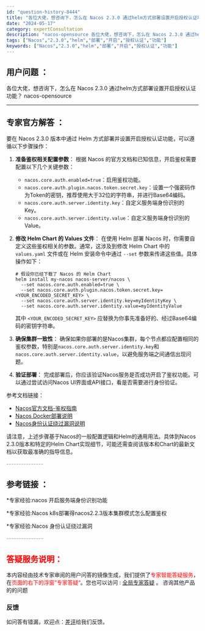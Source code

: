 ```yaml
---
id: "question-history-8444"
title: "各位大佬，想咨询下，怎么在 Nacos 2.3.0 通过helm方式部署设置开启授权认证功能？ nacos-opensource"
date: "2024-05-17"
category: expertConsultation
description: "nacos-opensource 各位大佬，想咨询下，怎么在 Nacos 2.3.0 通过helm方式部署设置开启授权认证功能？"
tags: ["Nacos","2.3.0","helm","部署","开启","授权认证","功能"]
keywords: ["Nacos","2.3.0","helm","部署","开启","授权认证","功能"]
---
```


## 用户问题 ： 
 各位大佬，想咨询下，怎么在 Nacos 2.3.0 通过helm方式部署设置开启授权认证功能？ nacos-opensource 

---------------
## 专家官方解答 ：

要在 Nacos 2.3.0 版本中通过 Helm 方式部署并设置开启授权认证功能，可以遵循以下步骤操作：

1. **准备鉴权相关配置参数**：
   根据 Nacos 的官方文档和已知信息，开启鉴权需要配置以下几个关键参数：
   - `nacos.core.auth.enabled=true`：启用鉴权功能。
   - `nacos.core.auth.plugin.nacos.token.secret.key`：设置一个强密码作为Token的密钥，推荐使用大于32位的字符串，并进行Base64编码。
   - `nacos.core.auth.server.identity.key`：自定义服务端身份识别的Key。
   - `nacos.core.auth.server.identity.value`：自定义服务端身份识别的Value。

2. **修改 Helm Chart 的 Values 文件**：
   在使用 Helm 部署 Nacos 时，你需要自定义这些鉴权相关的参数。通常，这涉及到修改 Helm Chart 中的 `values.yaml` 文件或在 Helm 安装命令中通过 `--set` 参数来传递这些值。具体操作如下：

   ```shell
   # 假设你已经下载了 Nacos 的 Helm Chart
   helm install my-nacos nacos-server/nacos \
     --set nacos.core.auth.enabled=true \
     --set nacos.core.auth.plugin.nacos.token.secret.key=<YOUR_ENCODED_SECRET_KEY> \
     --set nacos.core.auth.server.identity.key=myIdentityKey \
     --set nacos.core.auth.server.identity.value=myIdentityValue
   ```

   其中 `<YOUR_ENCODED_SECRET_KEY>` 应替换为你事先准备好的、经过Base64编码的密钥字符串。

3. **确保集群一致性**：
   确保如果你部署的是Nacos集群，每个节点都应配置相同的鉴权参数，特别是`nacos.core.auth.server.identity.key`和`nacos.core.auth.server.identity.value`，以避免服务端之间通信出现问题。

4. **验证部署**：
   完成部署后，你应该验证Nacos服务是否成功开启了鉴权功能。可以通过尝试访问Nacos UI界面或API接口，看是否需要进行身份验证。

参考文档链接：
- [Nacos官方文档-鉴权指南](https://nacos.io/docs/latest/guide/user/auth/)
- [Nacos Docker部署说明](https://github.com/nacos-group/nacos-docker)
- [Nacos身份认证绕过漏洞说明](https://nacos.io/blog/announcement-token-secret-key/?source=activity)

请注意，上述步骤基于Nacos的一般配置逻辑和Helm的通用用法。具体到Nacos 2.3.0版本和特定的Helm Chart实现细节，可能还需查阅该版本和Chart的最新文档以获取最准确的指导信息。


<font color="#949494">---------------</font> 


## 参考链接 ：

*专家经验:nacos 开启服务端身份识别功能 
 
 *专家经验:Nacos k8s部署得nacos2.2.3版本集群模式怎么配置鉴权 
 
 *专家经验:Nacos 身份认证绕过漏洞 


 <font color="#949494">---------------</font> 
 


## <font color="#FF0000">答疑服务说明：</font> 

本内容经由技术专家审阅的用户问答的镜像生成，我们提供了<font color="#FF0000">专家智能答疑服务</font>，在<font color="#FF0000">页面的右下的浮窗”专家答疑“</font>。您也可以访问 : [全局专家答疑](https://opensource.alibaba.com/chatBot) 。 咨询其他产品的的问题

### 反馈
如问答有错漏，欢迎点：[差评](https://ai.nacos.io/user/feedbackByEnhancerGradePOJOID?enhancerGradePOJOId=13662)给我们反馈。
